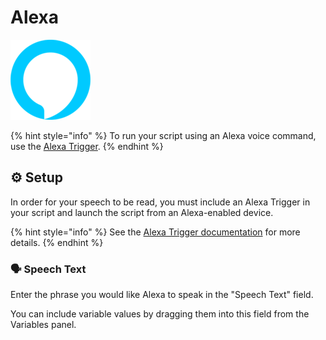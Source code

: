 # Alexa

![Have Alexa speak a phrase.](../../.gitbook/assets/alexa_128x128.png)

{% hint style="info" %}
To run your script using an Alexa voice command, use the [Alexa Trigger](../triggers/alexa-trigger.md).
{% endhint %}

## ⚙ Setup

In order for your speech to be read, you must include an Alexa Trigger in your script and launch the script from an Alexa-enabled device.

{% hint style="info" %}
See the [Alexa Trigger documentation](../triggers/alexa-trigger.md) for more details.
{% endhint %}

### 🗣 Speech Text

Enter the phrase you would like Alexa to speak in the "Speech Text" field.

You can include variable values by dragging them into this field from the Variables panel.

